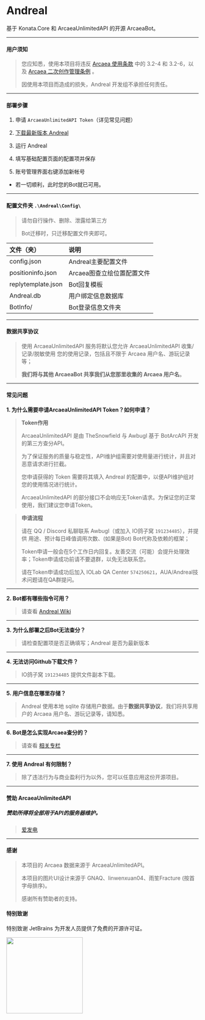 # Andreal

基于 Konata.Core 和 ArcaeaUnlimitedAPI 的开源 ArcaeaBot。

----

#### 用户须知

> 您应知悉，使用本项目将违反 [Arcaea 使用条款](https://arcaea.lowiro.com/zh/terms_of_service) 中的 3.2-4 和
> 3.2-6，以及 [Arcaea 二次创作管理条例](https://arcaea.lowiro.com/zh/derivative_policy) 。
>
> 因使用本项目而造成的损失，Andreal 开发组不承担任何责任。

----

#### 部署步骤

1. 申请 `ArcaeaUnlimitedAPI Token`（详见常见问题）

2. [下载最新版本 Andreal](https://github.com/Awbugl/Andreal/releases/)

3. 运行 Andreal

4. 填写基础配置页面的配置项并保存

5. 账号管理界面右键添加新帐号

* 若一切顺利，此时您的Bot就已可用。

----

#### 配置文件夹 `.\Andreal\Config\`

> 请勿自行操作、删除、泄露给第三方
>
>  Bot迁移时，只迁移配置文件夹即可。

| 文件（夹）                | 说明               |
|:---------------------|:-----------------|
| config.json          | Andreal主要配置文件    |
| positioninfo.json    | Arcaea图查立绘位置配置文件 |
| replytemplate.json   | Bot回复模板          |
| Andreal.db           | 用户绑定信息数据库        |
| BotInfo/             | Bot登录信息文件夹       |

----

#### 数据共享协议

> 使用 ArcaeaUnlimitedAPI 服务将默认您允许 ArcaeaUnlimitedAPI 收集/记录/脱敏使用 您的使用记录，包括且不限于 Arcaea 用户名、游玩记录等；
>
> **我们将与其他 ArcaeaBot 共享我们从您那里收集的 Arcaea 用户名**。

----

#### 常见问题

**1. 为什么需要申请ArcaeaUnlimitedAPI Token？如何申请？**

> **Token作用**
> 
> ArcaeaUnlimitedAPI 是由 TheSnowfield 与 Awbugl 基于 BotArcAPI 开发的第三方查分API。
>
> 为了保证服务的质量与稳定性，API维护组需要对使用量进行统计，并且对恶意请求进行拦截。
>
> 您申请获得的 Token 需要将其填入 Andreal 的配置中，以便API维护组对您的使用情况进行统计。
> 
> ArcaeaUnlimitedAPI 的部分接口不会响应无Token请求。为保证您的正常使用，我们建议您申请Token。

> **申请流程**
>
> 请在 QQ / Discord 私聊联系 Awbugl（或加入 IO鸽子窝 `191234485`），并提供 用途、预计每日峰值调用次数、(如果是Bot)
> Bot代称及依赖的框架；
>
> Token申请一般会在5个工作日内回复。友善交流（可能）会提升处理效率；Token申请成功前请不要退群，以免无法联系您。
>
> 请在Token申请成功后加入 IOLab QA Center `574250621`，AUA/Andreal技术问题请在QA群提问。

----
**2. Bot都有哪些指令可用？**

> 请查看 [Andreal Wiki](https://www.showdoc.com.cn/andrea)

----
**3. 为什么部署之后Bot无法查分？**

> 请检查配置项是否正确填写；Andreal 是否为最新版本

----
**4. 无法访问Github下载文件？**

> IO鸽子窝 `191234485` 提供文件副本下载。

----
**5. 用户信息在哪里存储？**

> Andreal 使用本地 sqlite 存储用户数据。由于**数据共享协议**，我们将共享用户的 Arcaea 用户名、游玩记录等，请知悉。

----
**6. Bot是怎么实现Arcaea查分的？**

> 请查看 [相关专栏](https://www.bilibili.com/read/cv15871643)

----
**7. 使用 Andreal 有何限制？**

> 除了违法行为与商业盈利行为以外，您可以任意应用这份开源项目。

----

#### 赞助 ArcaeaUnlimitedAPI

##### 赞助所得将全部用于API的服务器维护。

> [爱发电](https://afdian.net/a/Awbugl)

----

#### 感谢

> 本项目的 Arcaea 数据来源于 ArcaeaUnlimitedAPI。
>
> 本项目的图片UI设计来源于 GNAQ、linwenxuan04、雨笙Fracture (按首字母排序)。
>
> 感谢所有赞助者的支持。


#### 特别致谢

特别致谢 JetBrains 为开发人员提供了免费的开源许可证。  

[<img src="https://resources.jetbrains.com/storage/products/company/brand/logos/jb_beam.svg" width="200"/>](https://jb.gg/OpenSourceSupport)
